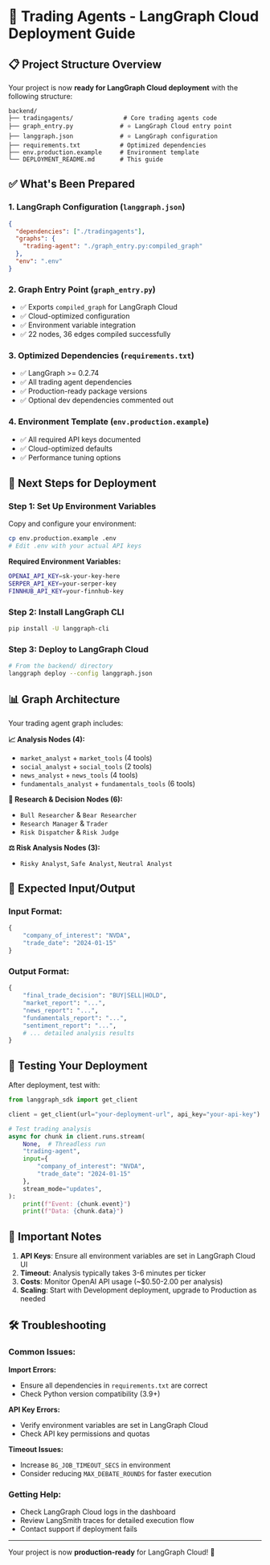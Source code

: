 # 🚀 Trading Agents - LangGraph Cloud Deployment Guide

## 📋 Project Structure Overview

Your project is now **ready for LangGraph Cloud deployment** with the following structure:

```
backend/
├── tradingagents/              # Core trading agents code
├── graph_entry.py             # ⭐ LangGraph Cloud entry point
├── langgraph.json             # ⭐ LangGraph configuration
├── requirements.txt           # Optimized dependencies
├── env.production.example     # Environment template
└── DEPLOYMENT_README.md       # This guide
```

## ✅ What's Been Prepared

### 1. **LangGraph Configuration** (`langgraph.json`)
```json
{
  "dependencies": ["./tradingagents"],
  "graphs": {
    "trading-agent": "./graph_entry.py:compiled_graph"
  },
  "env": ".env"
}
```

### 2. **Graph Entry Point** (`graph_entry.py`)
- ✅ Exports `compiled_graph` for LangGraph Cloud
- ✅ Cloud-optimized configuration
- ✅ Environment variable integration
- ✅ 22 nodes, 36 edges compiled successfully

### 3. **Optimized Dependencies** (`requirements.txt`)
- ✅ LangGraph >= 0.2.74
- ✅ All trading agent dependencies
- ✅ Production-ready package versions
- ✅ Optional dev dependencies commented out

### 4. **Environment Template** (`env.production.example`)
- ✅ All required API keys documented
- ✅ Cloud-optimized defaults
- ✅ Performance tuning options

## 🔧 Next Steps for Deployment

### Step 1: Set Up Environment Variables
Copy and configure your environment:
```bash
cp env.production.example .env
# Edit .env with your actual API keys
```

**Required Environment Variables:**
```bash
OPENAI_API_KEY=sk-your-key-here
SERPER_API_KEY=your-serper-key
FINNHUB_API_KEY=your-finnhub-key
```

### Step 2: Install LangGraph CLI
```bash
pip install -U langgraph-cli
```

### Step 3: Deploy to LangGraph Cloud
```bash
# From the backend/ directory
langgraph deploy --config langgraph.json
```

## 📊 Graph Architecture

Your trading agent graph includes:

**📈 Analysis Nodes (4):**
- `market_analyst` + `market_tools` (4 tools)
- `social_analyst` + `social_tools` (2 tools) 
- `news_analyst` + `news_tools` (4 tools)
- `fundamentals_analyst` + `fundamentals_tools` (6 tools)

**🤔 Research & Decision Nodes (6):**
- `Bull Researcher` & `Bear Researcher`
- `Research Manager` & `Trader`
- `Risk Dispatcher` & `Risk Judge`

**⚖️ Risk Analysis Nodes (3):**
- `Risky Analyst`, `Safe Analyst`, `Neutral Analyst`

## 🎯 Expected Input/Output

### Input Format:
```python
{
    "company_of_interest": "NVDA",
    "trade_date": "2024-01-15"
}
```

### Output Format:
```python
{
    "final_trade_decision": "BUY|SELL|HOLD",
    "market_report": "...",
    "news_report": "...",
    "fundamentals_report": "...",
    "sentiment_report": "...",
    # ... detailed analysis results
}
```

## 🔧 Testing Your Deployment

After deployment, test with:

```python
from langgraph_sdk import get_client

client = get_client(url="your-deployment-url", api_key="your-api-key")

# Test trading analysis
async for chunk in client.runs.stream(
    None,  # Threadless run
    "trading-agent",
    input={
        "company_of_interest": "NVDA",
        "trade_date": "2024-01-15"
    },
    stream_mode="updates",
):
    print(f"Event: {chunk.event}")
    print(f"Data: {chunk.data}")
```

## 🚨 Important Notes

1. **API Keys**: Ensure all environment variables are set in LangGraph Cloud UI
2. **Timeout**: Analysis typically takes 3-6 minutes per ticker
3. **Costs**: Monitor OpenAI API usage (~$0.50-2.00 per analysis)
4. **Scaling**: Start with Development deployment, upgrade to Production as needed

## 🛠️ Troubleshooting

### Common Issues:

**Import Errors:**
- Ensure all dependencies in `requirements.txt` are correct
- Check Python version compatibility (3.9+)

**API Key Errors:**
- Verify environment variables are set in LangGraph Cloud
- Check API key permissions and quotas

**Timeout Issues:**
- Increase `BG_JOB_TIMEOUT_SECS` in environment
- Consider reducing `MAX_DEBATE_ROUNDS` for faster execution

### Getting Help:
- Check LangGraph Cloud logs in the dashboard
- Review LangSmith traces for detailed execution flow
- Contact support if deployment fails

---

Your project is now **production-ready** for LangGraph Cloud! 🎉 